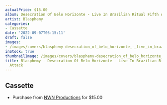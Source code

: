 ```yaml
---
actualPrice: $15.00
album: Desecration Of Belo Horizonte - Live In Brazilian Ritual Fifth Attack
artist: Blasphemy
categories:
- Cassette
date: '2022-09-07T05:15:11'
draft: false
images:
- /images/covers/blasphemy-desecration_of_belo_horizonte_-_live_in_brazilian_ritual_fifth_attack.jpg
inStock: true
thumbnailImage: /images/covers/blasphemy-desecration_of_belo_horizonte_-_live_in_brazilian_ritual_fifth_attack-thumb.jpg
title: Blasphemy - Desecration Of Belo Horizonte - Live In Brazilian Ritual Fifth
  Attack
---
```


## Cassette
* Purchase from [NWN Productions](http://shop.nwnprod.com/index.php?route=product/product&path=73&product_id=27543&sort=pd.name&order=ASC) for $15.00
